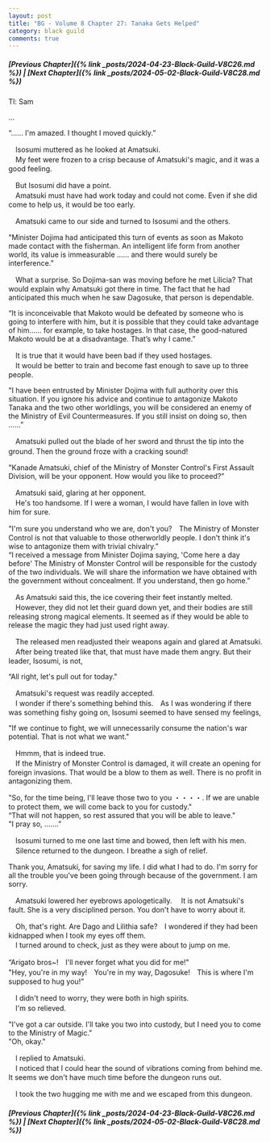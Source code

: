 ```yaml
---
layout: post
title: "BG - Volume 8 Chapter 27: Tanaka Gets Helped"
category: black guild
comments: true
---
```


##### [Previous Chapter]({% link _posts/2024-04-23-Black-Guild-V8C26.md %}) \| [Next Chapter]({% link _posts/2024-05-02-Black-Guild-V8C28.md %})



Tl: Sam


…



“...... I'm amazed. I thought I moved quickly.”

　Isosumi muttered as he looked at Amatsuki.    
　My feet were frozen to a crisp because of Amatsuki's magic, and it was a good feeling.

　But Isosumi did have a point.     
　Amatsuki must have had work today and could not come. Even if she did come to help us, it would be too early.
<!--more-->

　Amatsuki came to our side and turned to Isosumi and the others.

"Minister Dojima had anticipated this turn of events as soon as Makoto made contact with the fisherman. An intelligent life form from another world, its value is immeasurable ...... and there would surely be interference.”

　What a surprise. So Dojima-san was moving before he met Lilicia? That would explain why Amatsuki got there in time. The fact that he had anticipated this much when he saw Dagosuke, that person is dependable.

“It is inconceivable that Makoto would be defeated by someone who is going to interfere with him, but it is possible that they could take advantage of him...... for example, to take hostages. In that case, the good-natured Makoto would be at a disadvantage. That’s why I came.” 

　It is true that it would have been bad if they used hostages.    
　It would be better to train and become fast enough to save up to three people.

"I have been entrusted by Minister Dojima with full authority over this situation. If you ignore his advice and continue to antagonize Makoto Tanaka and the two other worldlings, you will be considered an enemy of the Ministry of Evil Countermeasures. If you still insist on doing so, then ......”

　Amatsuki pulled out the blade of her sword and thrust the tip into the ground. Then the ground froze with a cracking sound!　

"Kanade Amatsuki, chief of the Ministry of Monster Control's First Assault Division, will be your opponent. How would you like to proceed?”

　Amatsuki said, glaring at her opponent.     
　He's too handsome. If I were a woman, I would have fallen in love with him for sure.

"I'm sure you understand who we are, don't you?　The Ministry of Monster Control is not that valuable to those otherworldly people. I don't think it's wise to antagonize them with trivial chivalry.”     
“I received a message from Minister Dojima saying, 'Come here a day before' The Ministry of Monster Control will be responsible for the custody of the two individuals. We will share the information we have obtained with the government without concealment. If you understand, then go home.”

　As Amatsuki said this, the ice covering their feet instantly melted.     
　However, they did not let their guard down yet, and their bodies are still releasing strong magical elements. It seemed as if they would be able to release the magic they had just used right away.

　The released men readjusted their weapons again and glared at Amatsuki.
　After being treated like that, that must have made them angry. But their leader, Isosumi, is not,

“All right, let's pull out for today."

　Amatsuki's request was readily accepted.    
　I wonder if there's something behind this.　As I was wondering if there was something fishy going on, Isosumi seemed to have sensed my feelings,

"If we continue to fight, we will unnecessarily consume the nation's war potential. That is not what we want."

　Hmmm, that is indeed true.     
　If the Ministry of Monster Control is damaged, it will create an opening for foreign invasions. That would be a blow to them as well. There is no profit in antagonizing them.      

"So, for the time being, I'll leave those two to you ・・・・. If we are unable to protect them, we will come back to you for custody."      
“That will not happen, so rest assured that you will be able to leave."     
"I pray so, .......” 

　Isosumi turned to me one last time and bowed, then left with his men.     
　Silence returned to the dungeon. I breathe a sigh of relief.

Thank you, Amatsuki, for saving my life.
I did what I had to do. I'm sorry for all the trouble you've been going through because of the government. I am sorry.

　Amatsuki lowered her eyebrows apologetically.
　It is not Amatsuki's fault. She is a very disciplined person. You don't have to worry about it.

　Oh, that's right. Are Dago and Lilithia safe?　I wondered if they had been kidnapped when I took my eyes off them.       
　I turned around to check, just as they were about to jump on me.

“Arigato bros~!　I'll never forget what you did for me!"     
"Hey, you're in my way!　You're in my way, Dagosuke!　This is where I'm supposed to hug you!”     

　I didn't need to worry, they were both in high spirits.      
　I'm so relieved.

"I've got a car outside. I'll take you two into custody, but I need you to come to the Ministry of Magic."     
"Oh, okay."

　I replied to Amatsuki.      
　I noticed that I could hear the sound of vibrations coming from behind me. It seems we don't have much time before the dungeon runs out.

　I took the two hugging me with me and we escaped from this dungeon.




##### [Previous Chapter]({% link _posts/2024-04-23-Black-Guild-V8C26.md %}) \| [Next Chapter]({% link _posts/2024-05-02-Black-Guild-V8C28.md %})

